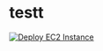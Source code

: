 # testt

[![Deploy EC2 Instance](https://github.com/MsOluwademilade/testt/actions/workflows/ec2.yml/badge.svg)](https://github.com/MsOluwademilade/testt/actions/workflows/ec2.yml)
